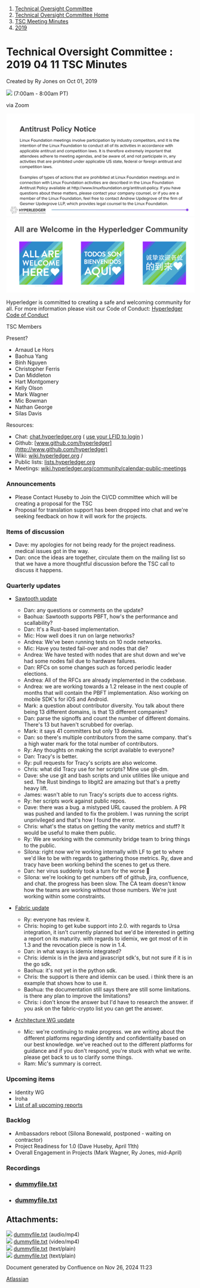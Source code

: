 1. [Technical Oversight Committee](index.html)
2. [Technical Oversight Committee Home](Technical-Oversight-Committee-Home_21430274.html)
3. [TSC Meeting Minutes](TSC-Meeting-Minutes_21448544.html)
4. [2019](2019_21448546.html)

# Technical Oversight Committee : 2019 04 11 TSC Minutes

Created by Ry Jones on Oct 01, 2019

![](plugins/servlet/confluence/placeholder/unknown-macro) (7:00am - 8:00am PT)

via Zoom

![](attachments/21431877/21448548.png?height=250) ![](attachments/21431877/21448549.png?height=250)

Hyperledger is committed to creating a safe and welcoming community for all. For more information please visit our Code of Conduct: [Hyperledger Code of Conduct](https://lf-hyperledger.atlassian.net/wiki/spaces/HYP/pages/19595281/Hyperledger+Code+of+Conduct)

TSC Members

Present?

- Arnaud Le Hors
- Baohua Yang
- Binh Nguyen
- Christopher Ferris
- Dan Middleton
- Hart Montgomery
- Kelly Olson
- Mark Wagner
- Mic Bowman
- Nathan George
- Silas Davis
  

Resources:

- Chat: [chat.hyperledger.org](http://chat.hyperledger.org/) ( [use your LFID to login](https://www.youtube.com/watch?v=EEc4JRyaAoA) )
- Github: [www.github.com/hyperledger](http://www.github.com/hyperledger)
- Wiki: [wiki.hyperledger.org](https://lf-hyperledger.atlassian.net) /
- Public lists: [lists.hyperledger.org](https://lists.hyperledger.org)
- Meetings: [wiki.hyperledger.org/community/calendar-public-meetings](https://lf-hyperledger.atlassian.net/community/calendar-public-meetings)

### Announcements

- Please Contact Huseby to Join the CI/CD committee which will be creating a proposal for the TSC
- Proposal for translation support has been dropped into chat and we're seeking feedback on how it will work for the projects.

### Items of discussion

- Dave: my apologies for not being ready for the project readiness. medical issues got in the way.
- Dan: once the ideas are together, circulate them on the mailing list so that we have a more thoughtful discussion before the TSC call to discuss it happens.

### Quarterly updates

- [Sawtooth update](https://lf-hyperledger.atlassian.net/display/HYP/2019+Q2+Hyperledger+Sawtooth)
  
  - Dan: any questions or comments on the update?
  - Baohua: Sawtooth supports PBFT, how's the performance and scallability?
  - Dan: It's a Rust-based implementation.
  - Mic: How well does it run on large networks?
  - Andrea: We've been running tests on 10 node networks.
  - Mic: Have you tested fail-over and nodes that die?
  - Andrea: We have tested with nodes that are shut down and we've had some nodes fail due to hardware failures.
  - Dan: RFCs on some changes such as forced periodic leader elections.
  - Andrea: All of the RFCs are already implemented in the codebase.
  - Andrea: we are working towards a 1.2 release in the next couple of months that will contain the PBFT implementation. Also working on mobile SDK's for iOS and Android.
  - Mark: a question about contributor diversity. You talk about there being 13 different domains, is that 13 different companies?
  - Dan: parse the signoffs and count the number of different domains. There's 13 but haven't scrubbed for overlap.
  - Mark: it says 41 committers but only 13 domains.
  - Dan: so there's multiple contributors from the same company. that's a high water mark for the total number of contributors.
  - Ry: Any thoughts on making the script available to everyone?
  - Dan: Tracy's is better.
  - Ry: pull requests for Tracy's scripts are also welcome.
  - Chris: what did Tracy use for her scripts? Mine use git-dm.
  - Dave: she use git and bash scripts and unix utilities like unique and sed. The Rust bindings to libgit2 are amazing but that's a pretty heavy lift.
  - James: wasn't able to run Tracy's scripts due to access rights.
  - Ry: her scripts work against public repos.
  - Dave: there was a bug. a mistyped URL caused the problem. A PR was pushed and landed to fix the problem. I was running the script unprivileged and that's how I found the error.
  - Chris: what's the status on getting the vanity metrics and stuff? It would be useful to make them public.
  - Ry: We are working with the community bridge team to bring things to the public.
  - Silona: right now we're working internally with LF to get to where we'd like to be with regards to gathering those metrics. Ry, dave and tracy have been working behind the scenes to get us there.
  - Dan: her virus suddenly took a turn for the worse :rofl:
  - Silona: we're looking to get numbers off of github, jira, confluence, and chat. the progress has been slow. The CA team doesn't know how the teams are working without those numbers. We're just working within some constraints.
- [Fabric update](https://lf-hyperledger.atlassian.net/display/HYP/2019+Q2+Hyperledger+Fabric)
  
  - Ry: everyone has review it.
  - Chris: hoping to get kube support into 2.0. with regards to Ursa integration, it isn't currently planned but we'd be interested in getting a report on its maturity. with regards to idemix, we got most of it in 1.3 and the revocation piece is now in 1.4.
  - Dan: in what ways is idemix integrated?
  - Chris: idemix is in the java and javascript sdk's, but not sure if it is in the go sdk.
  - Baohua: it's not yet in the python sdk.
  - Chris: the support is there and idemix can be used. i think there is an example that shows how to use it.
  - Baohua: the documentation still says there are still some limitations. is there any plan to improve the limitations?
  - Chris: i don't know the answer but I'd have to research the answer. if you ask on the fabric-crypto list you can get the answer.
- [Architecture WG update](https://lf-hyperledger.atlassian.net/display/HYP/2019+Q2+Architecture+WG)
  
  - Mic: we're continuing to make progress. we are writing about the different platforms regarding identity and confidentiality based on our best knowledge. we've reached out to the different platforms for guidance and if you don't respond, you're stuck with what we write. please get back to us to clarify some things.
  - Ram: Mic's summary is correct.

### Upcoming items

- Identity WG
- Iroha
- [List of all upcoming reports](https://lists.hyperledger.org/g/tsc/calendar)

### Backlog

- Ambassadors reboot (Silona Bonewald, postponed - waiting on contractor)
- Project Readiness for 1.0 (Dave Huseby, April 11th)
- Overall Engagement in Projects (Mark Wagner, Ry Jones, mid-April)

### Recordings

- ### [dummyfile.txt](#)
- ### [dummyfile.txt](#)

## Attachments:

![](images/icons/bullet_blue.gif) [dummyfile.txt](attachments/21431969/21457380.txt) (audio/mp4)  
![](images/icons/bullet_blue.gif) [dummyfile.txt](attachments/21431969/21457500.txt) (video/mp4)  
![](images/icons/bullet_blue.gif) [dummyfile.txt](attachments/21431969/21448569.txt) (text/plain)  
![](images/icons/bullet_blue.gif) [dummyfile.txt](attachments/21431969/21448568.txt) (text/plain)

Document generated by Confluence on Nov 26, 2024 11:23

[Atlassian](http://www.atlassian.com/)
